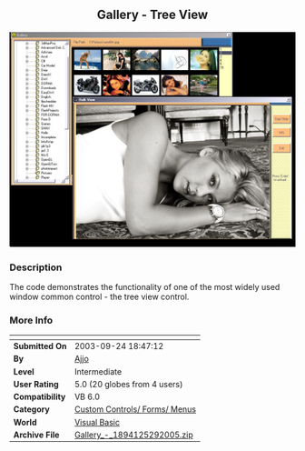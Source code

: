 ﻿<div align="center">

## Gallery \- Tree View

<img src="PIC2005529158356660.JPG">
</div>

### Description

The code demonstrates the functionality of one of the most widely used window common control - the tree view control.
 
### More Info
 


<span>             |<span>
---                |---
**Submitted On**   |2003-09-24 18:47:12
**By**             |[Ajjo](https://github.com/Planet-Source-Code/PSCIndex/blob/master/ByAuthor/ajjo.md)
**Level**          |Intermediate
**User Rating**    |5.0 (20 globes from 4 users)
**Compatibility**  |VB 6\.0
**Category**       |[Custom Controls/ Forms/  Menus](https://github.com/Planet-Source-Code/PSCIndex/blob/master/ByCategory/custom-controls-forms-menus__1-4.md)
**World**          |[Visual Basic](https://github.com/Planet-Source-Code/PSCIndex/blob/master/ByWorld/visual-basic.md)
**Archive File**   |[Gallery\_\-\_1894125292005\.zip](https://github.com/Planet-Source-Code/ajjo-gallery-tree-view__1-60792/archive/master.zip)








